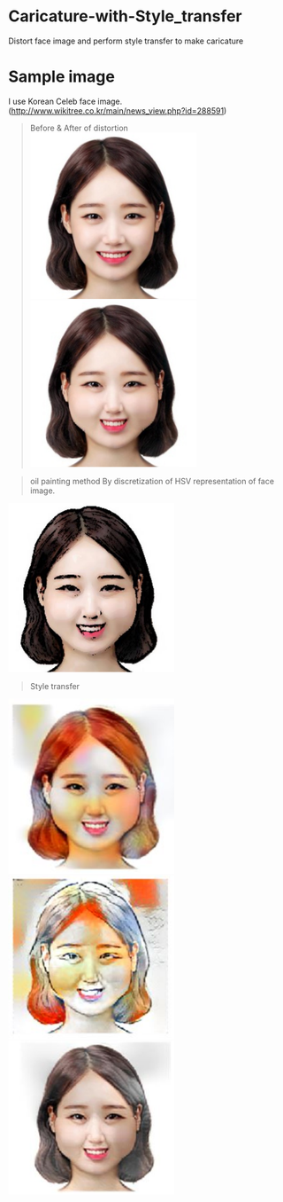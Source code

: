 # Caricature-with-Style_transfer
Distort face image and perform style transfer to make caricature

# Sample image
I use Korean Celeb face image. (http://www.wikitree.co.kr/main/news_view.php?id=288591)

> Before & After of distortion  
<img src=Images/87.jpg width="300"> <img src=Images/test_dist.jpg width="300">


> oil painting method 
By discretization of HSV representation of face image.
<img src=Images/hsv_painting_sketch.jpg width="300">


> Style transfer  
<img src=Images/cont2_style1_2_max.JPG width="300">
<img src=Images/cont5_style2_3_max.jpg width="300">
<img src=Images/cont2_style1_2_max_color.jpg width="300">









